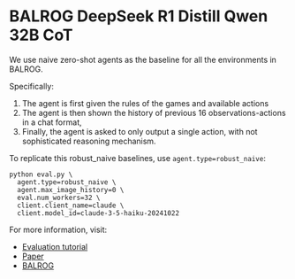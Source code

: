 # BALROG DeepSeek R1 Distill Qwen 32B CoT
We use naive zero-shot agents as the baseline for all the environments in BALROG.

Specifically:

1. The agent is first given the rules of the games and available actions
2. The agent is then shown the history of previous 16 observations-actions in a chat format, 
3. Finally, the agent is asked to only output a single action, with not sophisticated reasoning mechanism. 

To replicate this robust_naive baselines, use `agent.type=robust_naive`:

```
python eval.py \
  agent.type=robust_naive \
  agent.max_image_history=0 \
  eval.num_workers=32 \
  client.client_name=claude \
  client.model_id=claude-3-5-haiku-20241022
```

For more information, visit:

- [Evaluation tutorial](https://github.com/balrog-ai/BALROG/blob/main/docs/evaluation.md)
- [Paper](https://arxiv.org/abs/2411.13543)
- [BALROG](https://balrogai.com)